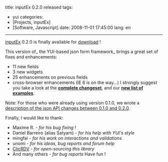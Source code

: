 title: inputEx 0.2.0 released
tags:
- yui
categories:
- [Projects, inputEx]
- [Software, Javascript]
date: 2008-11-01 17:45:00
lang: en
---

[inputEx](http://javascript.neyric.com/inputex/) 0.2.0 is finally available for [download](http://code.google.com/p/inputex/downloads/list) !

This version of_ the YUI-based json form framework_ brings a great set of fixes and enhancements:

*   11 new fields
*   3 new widgets
*   25 enhancements on previous fields
*   cross-browser enhancements (IE 6 is on the way...)
I strongly suggest you take a look at the **[complete changeset](http://javascript.neyric.com/inputex/version.txt)**, and our **[new list of examples](http://javascript.neyric.com/inputex/doc/js_docs_out/examples.html)**.

Note: For those who were already using version 0.1.0, we wrote a [description of the json API changes between 0.1.0 and 0.2.0](http://javascript.neyric.com/inputex/doc/js_docs_out/migrate.html).

Finally, I would like to thank:

*   Maxime R. - _for his bug fixing !_
*   Daniel Barreiro (alias Satyam) - _for his help with YUI's style_
*   mingfai - _for his work on interactions and validations_
*   unomi - _for his ideas, bug reports and forum help_
*   [ClicRDV](http://www.clicrdv.com/) - _for open-sourcing this library_
*   And many others - _for bug reports_
Have fun !